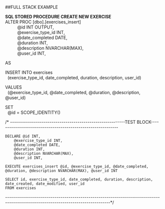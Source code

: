 ##FULL STACK EXAMPLE

**SQL STORED PROCEDURE CREATE NEW EXERCISE**  
ALTER PROC [dbo].[exercises_insert]  
&nbsp;&nbsp;&nbsp;&nbsp;&nbsp;&nbsp;&nbsp;&nbsp;&nbsp;&nbsp;@id INT OUTPUT,  
&nbsp;&nbsp;&nbsp;&nbsp;&nbsp;&nbsp;&nbsp;&nbsp;&nbsp;&nbsp;@exercise_type_id INT,   
&nbsp;&nbsp;&nbsp;&nbsp;&nbsp;&nbsp;&nbsp;&nbsp;&nbsp;&nbsp;@date_completed DATE,  
&nbsp;&nbsp;&nbsp;&nbsp;&nbsp;&nbsp;&nbsp;&nbsp;&nbsp;&nbsp;@duration INT,  
&nbsp;&nbsp;&nbsp;&nbsp;&nbsp;&nbsp;&nbsp;&nbsp;&nbsp;&nbsp;@description NVARCHAR(MAX),  
&nbsp;&nbsp;&nbsp;&nbsp;&nbsp;&nbsp;&nbsp;&nbsp;&nbsp;&nbsp;@user_id INT,    

AS

INSERT INTO exercises  
&nbsp;&nbsp;(exercise_type_id, date_completed, duration, description, user_id)

VALUES  
&nbsp;&nbsp;(@exercise_type_id, @date_completed, @duration, @description, @user_id)

SET  
&nbsp;&nbsp;@id = SCOPE_IDENTITY()

/* ----------------------------------------------------------TEST BLOCK-------------------------------------------------------------  

	DECLARE	@id INT,  
		@exercise_type_id INT,   
		@date_completed DATE,  
		@duration INT,  
		@description NVARCHAR(MAX),  
		@user_id INT,  
		  
	EXECUTE exercises_insert @id, @exercise_type_id, @date_completed, @duration, @description NVARCHAR(MAX), @user_id INT

	SELECT id, exercise_type_id, date_completed, duration, description, date_created, date_modified, user_id
	FROM exercises
-----------------------------------------------------------------------------------------------------------------------------------*/
